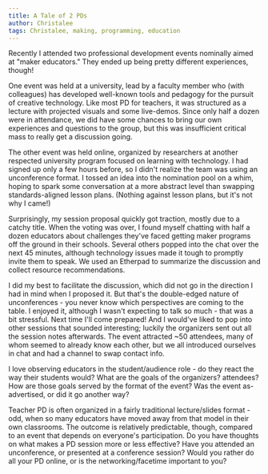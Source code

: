 ```yaml
---
title: A Tale of 2 PDs
author: Christalee
tags: Christalee, making, programming, education
---
```


Recently I attended two professional development events nominally aimed at "maker educators." They ended up being pretty different experiences, though!

One event was held at a university, lead by a faculty member who (with colleagues) has developed well-known tools and pedagogy for the pursuit of creative technology. Like most PD for teachers, it was structured as a lecture with projected visuals and some live-demos. Since only half a dozen were in attendance, we did have some chances to bring our own experiences and questions to the group, but this was insufficient critical mass to really get a discussion going.

The other event was held online, organized by researchers at another respected university program focused on learning with technology. I had signed up only a few hours before, so I didn't realize the team was using an unconference format. I tossed an idea into the nomination pool on a whim, hoping to spark some conversation at a more abstract level than swapping standards-aligned lesson plans. (Nothing against lesson plans, but it's not why I came!)

Surprisingly, my session proposal quickly got traction, mostly due to a catchy title. When the voting was over, I found myself chatting with half a dozen educators about challenges they've faced getting maker programs off the ground in their schools. Several others popped into the chat over the next 45 minutes, although technology issues made it tough to promptly invite them to speak. We used an Etherpad to summarize the discussion and collect resource recommendations.

I did my best to facilitate the discussion, which did not go in the direction I had in mind when I proposed it. But that's the double-edged nature of unconferences - you never know which perspectives are coming to the table. I enjoyed it, although I wasn't expecting to talk so much - that was a bit stressful. Next time I'll come prepared! And I would've liked to pop into other sessions that sounded interesting; luckily the organizers sent out all the session notes afterwards. The event attracted ~50 attendees, many of whom seemed to already know each other, but we all introduced ourselves in chat and had a channel to swap contact info.

I love observing educators in the student/audience role - do they react the way their students would? What are the goals of the organizers? attendees? How are those goals served by the format of the event? Was the event as-advertised, or did it go another way? 

Teacher PD is often organized in a fairly traditional lecture/slides format - odd, when so many educators have moved away from that model in their own classrooms. The outcome is relatively predictable, though, compared to an event that depends on everyone's participation. Do you have thoughts on what makes a PD session more or less effective? Have you attended an unconference, or presented at a conference session? Would you rather do all your PD online, or is the networking/facetime important to you?